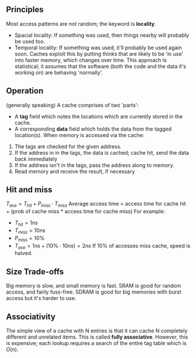 ## Principles
Most access patterns are not random; the keyword is **locality**.
- Spacial locality: If something was used, then things nearby will probably be used too.
- Temporal locality: If something was used, it'll probably be used again soon.
Caches exploit this by putting thinks that are likely to be 'in use' into faster memory, which changes over time. This approach is statistical; it assumes that the software (both the code and the data it's working on) are behaving 'normally'.

## Operation
(generally speaking)
A cache comprises of two 'parts':
- A **tag** field which notes the locations which are currently stored in the cache.
- A corresponding **data** field which holds the data from the tagged location(s).
When memory is accessed via the cache:
1. The tags are checked for the given address.
2. If the address in in the tags, the data is cached; cache hit, send the data back immediately
3. If the address isn't in the tags, pass the address along to memory.
4. Read memory and receive the result, if necessary

## Hit and miss
$T_{ave} = T_{hit} + P_{miss} \cdot T_{miss}$
Average access time = access time for cache hit + (prob of cache miss * access time for cache miss)
For example:
- $T_{hit} = 1ns$
- $T_{miss} = 10ns$
- $P_{miss} = 10\%$
- $T_{ave} = 1ns + (10\% \cdot 10ns) = 2ns$
If 10% of accesses miss cache, speed is halved.

## Size Trade-offs
Big memory is slow, and small memory is fast.
SRAM is good for random access, and fairly fuss-free.
SDRAM is good for big memories with burst access but it's harder to use.

## Associativity
The simple view of a cache with N entries is that it can cache N completely different and unrelated items. This is called **fully associative**. However, this is expensive; each lookup requires a search of the entire tag table which is $O(n)$.
